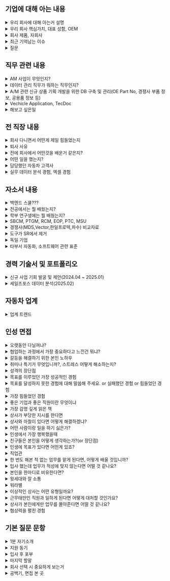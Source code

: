 ## 기업에 대해 아는 내용

<details markdown = "1">
<summary>우리 회사에 대해 아는거 설명</summary>
CTR은 누구나 안전한 모빌리티 라이프를 누릴 수 있도록 핵심 제품과 서비스를 제공하는 글로벌 자동차 부품 기업입니다.<br>
핵심 제품인 볼조인트를 비롯해 현가, 구동, 조향 분야의 부품을 생산하고 있으며, 현재 국내뿐 아니라 해외에도 9개의 법인을 운영하며 글로벌 네트워크를 구축하고 있습니다<br>
특히 OE와 애프터마켓 두 분야를 동시에 운영해 균형 있는 성장을 이어가고 있습니다. OE에서는 글로벌 완성차 업체에 부품을 공급하며 품질 경쟁력을 인정받고 있고, <br>
AM에서는 러시아를 비롯한 북미, 동남아 시장에서 강력한 유통망을 기반으로 안정적인 매출을 확보하고 있습니다.<br>
또한 적극적인 R&D를 통해 친환경 모빌리티 분야에서도 CTR의 경량화 부품 사용이 확대되고 있고, <br>
모빌리티 사업을 넘어 스마트팩토리, 로봇 자동화 플랫폼, 신재생 에너지 사업까지 영역을 넓혀가고 있는  미래지향적인 기업이라고 생각합니다.”<br>
</details>

<details markdown = "1">
<summary>우리 회사 핵심가치, 대표 성함, OEM</summary>
구성원들은 도신책존(도전, 신뢰, 책임감, 존중)이라는 핵심가치 기반 행동<br>
이동옥, 이호영 대표이사<br>
CTR(Central to your safe mobility)<br>
HKMC나 GM, Ford 그룹, 스텔란티스(피아트, 지프)
</details>

<details markdown = "1">
<summary>회사 제품, 자회사</summary>
서스팬션(바퀴,차체 연결 통한 승차감) 쪽에는 볼 조인트(휠의 현가 및 조향 원활), 로워 컨트롤 암(서스팬션 아래 장착)<br>
스티어링(핸들로 조향) 쪽에는 아우터 타이 로드(스티어링 기어로 부터 입력되는 조항력을 타이어로 전달)<br>
브레이크 쪽에는 마스터 실린더 바디(페달에 입력된 하중을 압력으로 변환)<br>
그리고 파워 트레인 쪽 제품도 판매하며 차랑의 주행 안전성과 직결된 부분에서 경쟁력을 갖춤<br>
</details>

<details markdown = "1">
<summary>최근 기억남는 이슈</summary>
중국 장가항시 관계자 분들이 CTR 창원 공장 방문해서 경제 협력 관련 미팅<br>
2023년 품질 실적 기준 고객 불량 건수 0건을 기록하며, 품질 관리의 모범 서례로 perfect quailty 2024 상을 받음.<br>
-> NexTeer(넥스티어) 조향과 자율주행쪽으로 CTR이 납품하는 업체  
</details>

<details markdown = "1">
<summary>질문</summary>
데이터를 관리하는데 있어 엑셀 말고도 추가로 잘 다뤄야 할 프로그램이 무엇일지?<br>
실제로 업무를 진행해보셨을때 어떤 능력을 갖춘 직원이 들어왓으면 좋겠다고 생각하셨을지?<br>
</details>


## 직무 관련 내용

<details markdown = "1">
<summary>AM 사업이 무엇인지?</summary>
AM은 OEM(완성차용 순정)이나 OES(순정부품 공급사)를 거치지 않고, 부품 유통업체·정비소·온라인몰 등에 CTR 자체 브랜드로 직접 부품을 공급하는 사업으로 알고 있습니다.<br>
보증 기간이 지난 차량의 고객들은 합리적인 가격과 충분한 품질을 갖춘 부품을 원하기 때문에, <br>
CTR의 애프터마켓 부품은 순정부품 대비 가격 경쟁력을 가지면서도 글로벌 OE 납품 경험을 바탕으로 품질 신뢰성을 확보하고 있다는 점이 강점이라고 생각합니다<br>
</details>
  
<details markdown = "1">
<summary>데이터 관리 직무가 뭐하는 직무인지?</summary>
제가 이해하기로 데이터 관리 직무는 AM 사업의 신제품을 발굴하기 위해, OE와 경쟁사 부품 정보를 기준으로 데이터베이스를 구축 및 관리하는 역할로 알고 있습니다.<br>
이때 단순히 데이터를 정리하는 것을 넘어서, 시장 트렌드 분석과 샘플 검증, 내부 승인 과정을 통해 실제로 제품이 출시될 수 있도록 기획부터 운영까지 연결하는 포지션으로 알고 있습니다.<br>
</details>

<details markdown = "1">
<summary>A/M 관련 신규 상품 기획 개발을 위한 DB 구축 및 관리(OE Part No, 경쟁사 부품 정보, 공용품 정보 등)</summary>
OE Part No : 완성차 제조사가 자기네 차량 부품마다 부여한 고유 번호<br>
-> CTR이나 다른 AM 회사는 이 번호를 기준으로 자기 제품 매칭<br>
-> 정비소/유통사가 어떤 차에 맞고, 어떤 순정 부품 대신할 수 있는지 쉽게 파악 가능<br>
<br>
경쟁사 부품 정보 : AM 시장엔 수많은 경쟁사<br>
-> 그 회사 부품에도 Part No, 규격, 가격, 적용 차종 저보가 있음.<br>
-> ex) OE 번호 54321 : CTR 번호 67890 : A사의 번호 12345<br>
<br>
공용품 정보 : 여러 차종에서 함께 쓰이거나, 대체 가능한 부품 관계 정리<br>
</details>

<details markdown = "1">
<summary>Vechicle Application, TecDoc</summary>
1. 이 부품이 어떤 차종에 맞는지<br>
-> 연식, 제조사, 차종, 엔진 형식<br>
<br>
2. 유럽에서 가장 많이 쓰이는 애프터마켓 부품 DB/카탈로그 시스템<br>
-> 업체들이 이 DB에 검색해 이 차량에 어떤 CTR 부품이 맞는지 확인<br>
</details>


<details markdown = "1">
<summary>해보고 싶은일</summary>
OE 번호와 CTR 번호를 매칭하고, 적용차종 데이터를 관리하는 과정에 좀더 깊게 참여해보고 싶습니다.<br>
AM 사업에서 데이터의 정확도가 곧 고객의 신뢰와 직결될 수 있기에, 비효율적이거나 비정확한 프로세스를 개선하거나,
꼼꼼하게 DB를 다루어 보고 싶습니다.<br>
그리고 시장 조사나 경쟁사 제품 분석에도 참여해서, CTR 만의 차별화된 신규 품목을 제안할 수 있는 통찰을 쌓고 싶습니다.<br>
</details>

## 전 직장 내용

<details markdown = "1">
<summary>회사 다니면서 어떤게 제일 힘들었는지</summary>
가장 힘들었던 순간은, 많은 노력을 기울였던 사업이 최종적으로 성사되지 않았을 때였습니다. 특히 해외 사업을 메이킹하는 과정에서, 야근이 잦은 부서까지 설득해가며 회의를 조율하고 함께 제안을 준비했지만, 결과적으로 수주로 이어지지 못했습니다. 주변에서는 “사업은 원래 그럴 수 있다”라고 위로해 주셨지만, 함께 고생했던 분들께 미안한 마음이 커서 가장 힘들었던 경험으로 남았습니다.<br>
</details>

<details markdown = "1">
<summary>퇴사 사유</summary>
“이전 회사에서는 주로 소프트웨어를 검증하는 도구를 영업했었는데, 저희 도구가 주로 현대차라는 한 OEM의 요구가 있을 때만 한정적으로 구매가 이루어졌습니다. 그래서 특정 고객사 중심으로만 사업이 이루어졌고, 여러 부서와 사람들을 설득하고 만나는 것이 좋아 영업으로 커리어를 시작했지만, 기술적으로 배우고 업무에 적용할 수 있는 내용이 현대차 내부 표준 외에는 다소 제한적이라는 아쉬움이 있었습니다.”<br>
그래서 여러 산업군과 고객에게 제안할 수 있는 제품을 다루고 싶었고, 특히 자동차 부품처럼 실제 완성차에 적용되어 글로벌 시장까지 연결되는 분야에 늦기 전에 도전해보고 싶었습니다.<br>
그리고 개인적으로는 경상권에 정착해서 살고 싶다는 희망도 있습니다.<br>
</details>

<details markdown = "1">
<summary>전에 회사에서 어떤것을 배운거 같은지?</summary>
먼저, 영업에서 매출을 만들기 위해서는 고객을 설득하는 것만큼이나 **내부 영업**이 중요하다는 것을 배웠습니다. 여러 부서의 협업과 지원 없이는 고객이 원하는 제안이나 빠른 대응을 하기 어렵기 때문에, 내부에서 공감대를 형성하고 협조를 이끌어내는 과정이 얼마나 중요한지 깨달았습니다.<br>
또한 고객사의 상황이나 이슈를 자료만으로 추측하기보다는, 직접 방문해 미팅을 통해 대화하면서 니즈를 구체적으로 확인하는 것이 훨씬 정확하다는 점도 배웠습니다. 실제로 현장에서 고객분들과 이야기를 나누면서 생각지 못했던 요구사항이나 우선순위를 파악할 수 있었고, 이를 통해 더 신뢰감 있는 제안을 할 수 있었습니다.<br>
</details>

<details markdown = "1">
<summary>어떤 일을 했는지?</summary>
“저는 현대차에 소프트웨어를 납품할 때, 해당 소프트웨어가 ISO 규격이나 현대차 내부 표준에 적합하게 작성되었는지를 확인하고, 필요 시 이를 수정할 수 있도록 지원하는 검증 도구 영업을 담당했습니다. 또, 검증 도구 외에도 용역 형태로 소프트웨어를 개발·검증하는 기술용역 사업을 수주하기도 했습니다. 이와 함께 고객사에서 발생한 클레임을 대응하고, 이를 근거로 R&D 부서를 설득하여 기술 개발 방향을 제안하는 역할도 맡았습니다. 마지막으로 영업 데이터를 취합·분석하여 향후 영업 전략을 수립하는 업무까지 수행했습니다.”<br>
</details>

<details markdown = "1">
<summary>담당했던 자동차 고객사</summary>
국내 기업으로는 주로 한온시스템, 에스엘, 인팩일렉스, 자화전자, SNT모티브, 유라코퍼도 가끔 담당했었다.<br>
해외 기업으로는 브로제라는 기업 담당<br>
<br>
한온시스템이랑은 고급 차량에 대한 HVAC 선행 연구 및 검증 관련 업무<br>
에스엘은 해드 램프랑 BMS 관련해서 선행 연구 및 검증<br>
인팩일렉스 도어 핸들러 쪽 제어기 검증 사업 진행<br>
자화전자는 마사지 시트 관련한 제어기 검증 사업 진행<br>
SNT모티브는 일렉트릭 오일 펌프쪽 SW 개발 및 검증 사업 진행했다<br>
유라코퍼는 VCMS라고 충전제어시스템에 대한 SW 개발 검증 사업 진행(판교)<br>
</details>

<details markdown = "1">
<summary>실무 데이터 분석 경험, 엑셀 경험</summary>
“실무에서는 영업 데이터를 취합할 때 주로 SUM이나 AVERAGE 같은 기본 함수로 합계를 내거나, 필터 기능을 활용해 필요한 데이터를 추출하는 정도로 사용했습니다. 
데이터 갯수나 칼럼이 너무 많을때나, 항목별로 비교 분석할 때 피벗 테이블을 활용해 데이터를 정리하기도 했습니다.”<br>
-> 피벗 삽입, 칼럼에 데이터들을 필터, 열, 행,값으로 넣어서 원하는 값 취합. 그룹을 어떻게 잘 짓냐가 중요함<br>
<br>
학부 당시에는 MySQL이라는 DB를 관리하는 프로그램과 R이라는 프로그램을 통해서 데이터를 관리하거나 분석했었다<br>
달러 표시는 절댓값<br>
VLOOKUP 함수는 특정 값을 기반으로 원하는 값을 찾아올때 사용했던거 같다.<br>
</details>

## 자소서 내용

<details markdown = "1">
<summary>백엔드 스쿨???</summary>
대학 시절 프로그래밍을 접하며 IT 분야에 흥미를 느껴 정보처리기사 자격증을 취득했고, 개발 경험도 쌓았습니다. 이를 기반으로 다양한 사람들과 소통하며 사업을 이끌어가는 **PM(프로젝트 매니저)** 역할을 목표로 삼았습니다.
<br>
그런데 전에 근무했던 회사에서 IT 영업 직무를 접하게 되었고, PM에 비해 영업직군이 오히려 고객과 직접 만나 기술적 이해를 바탕으로 제안하고, 주도적으로 성과를 만들어내는 과정에서 더 큰 성취감을 느낄 수 있다고 판단했습니다.<br>
<br>
학부 연구생때 여러 사람 대하고 -> 제가 관련 지식이 많은 IT 쪽이라 생각해서 프로젝트 매니저라는 직무로 시작할려했다 -> 이때 개발 경험 또한 필요해서 시작함<br>
이때 PM이라는 직무가 실무 개발 5년 이상을 선호하는 경우가 많아 취업이 힘들기도 했고, 오히려 여러 사람을 상대하는 것이 메인 업무지만 주도적으로 성과도 낼 수 있다는 점 매력<br>
</details>

<details markdown = "1">
<summary>전공에서는 뭘 배웠는지?</summary>
주로 인공위성에서 나온 데이터를 어떻게 처리하고 활용할지?<br>
<br>
예를들어 20년간의 위성 데이터를 취합해서 어떠한 지형을 띈 곳에서 산사태나 홍수가 발생할 확률이 높은지나?<br>
미세먼지 근원이 어디서 부터 시작되고 어느 농도와 방향으로 흘러가는지 파악해보고<br>
</details>

<details markdown = "1">
<summary>학부 연구생에는 뭘 배웠는지?</summary>
학부 연구생때는 위성 에서 나온 데이터가 정확한지를 검증하기 위해 지상에서 장비를 통해 데이터를 측정하고 이산화질소, 이산화황 농도를 산출하는 일을 햇었다.<br>
-> 장비 FWHM이라는 해상도가 1.0이 되어야 함. 그때는 해상도가 2.0이 넘어가는 상황. 하지만 연구사는 원하기에 불가능하다는 것을 객관적인 자료로 증명할 필요<br>
</details>

<details markdown = "1">
<summary>SBCM, PTGM, RCM, EOP, PTC, MSU</summary>
SBCM : 차량의 바디 부분을 통합 제어하는 모듈 <br>
PTGM : 전동식 파워 트렁크나 테일게이트를 제어<br>
RCM : 냉매 제어 모듈<br>
EOP : 전동식 오일 펌프, 전동 모터로 오일 순환<br>
PTC : 히터 제어기. 친환경 차에서 엔진 열 대신 전기로 실내 난방<br>
MSU : 마사지 시트 유닛<br>
</details>


<details markdown = "1">
<summary>경쟁사(MDS,Vector,한일프로텍,파수) 비교자료</summary>
상황을 간단히 말씀드리면, 고객사에서는 내부 구매 검토를 위해 저희 제품과  주요 경쟁사 제품 전체에 대한 비교 자료를 요청했지만, 당시 회사에는 개별 제품 간의 일부 비교 자료만 존재했습니다. 예를 들어 저희 제품 A와 경쟁사 B, 혹은 A와 C의 비교 자료는 있었지만, 비교 항목이 서로 달라서 고객이 원하는 수준의 종합 자료로는 활용하기 어려운 상황이었습니다. 마침 제가 다른 영업 담당자들에 비해 일정에 여유가 있었기에, 이 과제를 직접 맡아 진행하게 되었습니다.”
<br>
장점 : 범용적 툴은 현대차 표준에 맞추기 위해 별도 공수가 필요. 우리는 공수 없이 가능했다.기술지원이 빨랐다.<br>
단점 : 해외 사업을 하고자 하면 오히려 담당 개발자가 해당 양식 맞추기 위해 ~~~
</details>

<details markdown = "1">
<summary>도구가 SR에서 제거</summary>
대응 일정 방안 : 저희 R&D 부서가 언제까지 해결하겠다. Duplicated Code Line이라는 부분에 표준상 에러를 결함을 검출하지 못함
-> 인증 대체 : 기존에 저희 툴에서 산출할 수 있는 값들을 통해 근사치는 계산 가능. 이를 통해 현대차가 기능이 개선될때 까지 검토 통과를 시켜주기러 함<br>
</details>

<details markdown = "1">
<summary>독일 기업</summary>
가능성이 있었던 곳은 -> 셰플러랑 브로제<br>
-> 그 외에 콘티넨탈, ZF
</details>

<details markdown = "1">
<summary>타부서 자동화, 소프트웨어 관련 표준</summary>
AI 기반으로 테스트케이스를 일부 자동으로 만들어주는 도구를 팀 내부적으로 개발해서 사용<br>
ISO 26262, ASPICE(VDA : 독일 자동차 산업 협회), ES95411-00, ES95489-23, AUTOSAR(아키텍처 표준)
</details>


## 경력 기술서 및 포트폴리오
<details markdown = "1">
<summary>신규 사업 기회 발굴 및 제안(2024.04 ~ 2025.01)</summary>
가능성이 있었던 곳은 -> 셰플러랑 브로제<br>
-> 70여곳 리스트업 이후 -> 50여곳에 컨택 진행<br>
<br>
산출물 제출 범위 같은 경우 기존 자동차 업계나 당사에서 진행했던 사업이 ASPICE CL1 기준<br>
-> CL2 기준으로 하는 업무는 선행 차량에 대해 많이 요구됨. 경험이 없다보니 산출물 검토 기준을 좀 완화시킴<br>
</details>

<details markdown = "1">
<summary>세일즈포스 데이터 분석(2025.02)</summary>
세일즈포스에서 도구 영업 기회를 추출할때는 '도구명'이나 '제품, 계약 관련 항목의 입력값을" 기준으로 필터링을 합니다.
그런데 2018년 이전에 등록된 도구 영업 기회의 경우, 이 두가지 항목이 모두 누락되어 있어 필터 조건을 충족하지 못했고, 그로 인해 보고서 추출 시 해당 영업 기회가 포함되지 않는 문제가 있었습니다.
저는 이 누락된 데이터를 식별하고 보완하기 위해 해당 프로젝트를 기획하고 진행하게 되었습니다.<br><br>

도구 영업 기회 65건 고객사 30곳, 고객의 니즈 분석 및 유지보수 및 신규 도구 도입 제안.<br>
-> 5곳과 유지보수 계약, 한건의 신규 도구 판매<br>

<br><br>
영업 기회명 파싱을 통해 영업 기회와 도구명을 자동으로 매핑하는 코드 작성?<br>
도구명이 A라고 가정했을 때, 과거의 영업 기회명에는 A라는 명칭이 아닌 도구의 사용 목적이나 대응 가능한 국제 표준이 기재된 경우가 많았습니다. 이로 인해 도구명을 기준으로 데이터를 조회할 경우 누락되는 사례가 자주 발생했습니다. 그래서 저는 영업 기회명을 파싱하고, 텍스트 유사도를 기반으로 도구명을 자동 매핑해 "도구명_유지보수" 또는 "도구명_구매" 형식으로 통일하는 코드를 작성해 일관되게 정리하였습니다.<br>
<br>
매핑이 되지 않는 항목은 직접 보완?<br>
예를 한가지 설명드리자면, 자동차에는 ISO 26262라는 표준이 있고, 이를 대응하기 위해서는 다양한 도구들이 필요합니다.
하지만 영업기회명에 "ISO 26262 대응을 위한 도구 구매"라고 적혀있는 경우, 해당 영업기회가 어떤 도구를 구입한것인지, 코드상으로 분류가 어려웠습니다. 그래서 그 당시 담당했던 영업사원에게 어떤 도구를 판매하였는지 질문하고 반영하는 과정을 거치게 되었습니다.<br>
<br>
기억에 남는 계약 사례?<br>
2017년 내부 횡령 사건으로 인해 해당 연도에는 비용 집행이 전면 중단되어 유지보수 계약이 체결되지 않았고, 이후로도 별도 계약 없이 도구를 꾸준히 사용해오던 고객사였습니다.
그럼에도 불구하고 도구는 계속 사용 중인 상황을 파악하여 저는 해당 고객사에 사용 중인 버전 이후 릴리즈된 기능을 정리해 전달드렸습니다.
특히, 고객이 사용하는 Jenkins라는 CI/CD 툴과 연동해 테스트 결과를 관리할 수 있는 기능이 큰 관심을 끌었습니다. 결국 해당 기능이 고객의 업무 방식에 적합하다고 판단되어, 유지보수 계약으로 이어진 사례입니다.<br>
<br>
한 고객사는 **자원 사용량 검증**이라는 항목을 대응하기 위해 외산 도구 도입을 검토 중이었습니다. 하지만 외산 도구의 가격이 너무 높아 내부적으로 부담이 크던 상황이었고, 이때 저는 **50% 이상 저렴한 당사 도구**를 제안드렸습니다. 외산 도구는 글로벌 OEM 대응까지 가능하지만, 당사 도구는 **국내 OEM에만 최적화된 제품**이었습니다. 다행히 향후 몇년간 고객분께서는 국내 OEM만을 대상으로 한 사업을 수행 중이었고, **비용 효율성과 실제 용도 적합성**을 고려해 당사 도구로 최종 계약이 성사되었습니다.<br>
<br>
</details>


## 자동차 업계 

<details markdown = "1">
<summary>업계 트렌드</summary>
하드웨어 측면에서는 전동화와 경량화가 핵심입니다. 내연기관에서 전기차·하이브리드로 전환이 가속화되면서 배터리·모터·경량화 부품의 중요성이 커지고 있고, 자율주행 확산으로 ADAS 센서와 ECU 등 전장부품 수요도 빠르게 증가하고 있습니다.<br>
<br>
소프트웨어 측면에서는 ‘소프트웨어 정의 차량(SDV)’이 가장 큰 화두라고 생각합니다. 차량 기능을 하드웨어에 고정하지 않고, 소프트웨어 업데이트와 OTA를 통해 지속적으로 개선하는 방향으로 패러다임이 전환되고 있습니다. 이에 따라 완성차 업체가 IT 기업처럼 자체 OS와 소프트웨어 플랫폼 경쟁에 뛰어들고 있으며, 동시에 보안 표준 대응도 강화되고 있습니다.”<br>
</details>

## 인성 면접

<details markdown = "1">
<summary>오랫동안 다닐꺼냐?</summary>
네 오래다닐수 ~~ 정말 오고싶었던 기업인 만 뽑아주시면 최선~~
</details>

<details markdown = "1">
<summary>협업하는 과정에서 가장 중요하다고 느낀건 뭐냐?</summary>
저는 협업 과정에서 동료 간의 믿음이 구축되어 있는 것이 가장 중요하다고 생각합니다.<br>
팀원간의 믿음이 있어야지만 역할 분담 과정 뿐 아니라, 각자의 업무에 집중할 수 있고, <br>
서로 간의 소통 과정에서 각자의 의견이 존중받는다는 분위기가 형성되어 좋은 아이디어가 나올 수 있기 때문입니다.<br>
</details>

<details markdown = "1">
<summary>갈등을 해결하기 위한 본인 노하우</summary>
갈등 과정을 해결하기 위한 저만의 노하우는 서로 진솔한 얘기를 하고, 시간을 많이 가지는 것이라고 생각<br>
슈어소프트테크 근무 하던 당시, 사업을 위해 여러 팀에 업무 협조를 요청 드리는 과정에서 부담스러운 업무라는 이유로 협조가 어려워 조그마한 갈등이 생겼고 이를 해결한 경험이 있다.<br>
이때 저는 협조를 이끌어내고자 업무 적인 내용뿐만 아니라, 점심도 같이 먹고, 퇴근후 저녁에 맥주도 한잔하는 등 시간을 보내며 개인적인 얘기도 많이 하게 되었다.<br>
얘기하는 과정에서 팀장님 만의 애로사항을 경청한 후 같이 해결 방안을 고민하고, 앞으로 같이 발전적으로 나가보자는 얘기하며 최종적으로 협조를 이끌어냄<br>
</details>

<details markdown = "1">
<summary> 취미나 특기가 무엇입니까?, 스트레스 어떻게 해소하는지?</summary>
저는 개인적으로 배드민턴과 런닝하는 것을 좋아한다.<br>
-> 걱정이 많을때  취미 활동을 하면 스트레스랑 답답한 마음이 해소. 특히 제가 왜 스트레스를 받고 어떻게 해나가야할지 생각이 정리되어서 좋아한다.<br>
-> 고탠션(28파운드), 헤드쪽에 실린 채<br>
<br>
특기 : 새로 만나는 사람과 서로 대화를 이어가는것에 자신있다.<br>
</details>

<details markdown = "1">
<summary> 성격의 장단점</summary>
저의 가장 큰 성격상의 장점은 공감능력을 바탕으로 한 의사소통 능력이라고 생각합니다.<br>
고등학교 때 친구들의 추천을 받아 또래상담가 역할을 맡게 되었고, 다양한 친구들의 고민을 들으며 같이 공감하고 소통하는 방법을배우게되었습니다.<br>
이러한 경험을 바탕으로 현재도 여러 사람들의 말을 잘 경청하고, 이에 대해 공감하는 것과 동시에 개개인의 상황에 맞게 대화를 이어나가며 좋은 관계를 맺어나가고 있습니다.<br>
<br><br>
단점은 때로 거절을 잘 못한다는 것입니다.<br>
실제 업무를 진행하면서, 제 업무 Role이 아닌것에 대해서도 고객 또는 내부 실무진 분들께서 요청하실 때 거절을 잘 못했었습니다.<br>
이때 도움 요청을 거절하지 못해, 제 업무 일정상 차질이 생겼던 적이 있습니다.<br>
현재는 도움 요청에 대해 가능한 한에서만 수락하고 불가능하다면 불가능한 이유를 객관적이고 솔직하게 이야기하면서 정중하게 거절하려고 노력하고 있습니다.<br>
</details>

<details markdown = "1">
<summary> 목표를 이루었던 가장 성공적인 경험</summary>
주도적으로 독일 기업의 사업을 메이킹해보자는 목표를 이뤄낸던 것이 가장 성공적 경험.<br>
당사의 경우 2021년을 마지막으로 독일 업체와의 계약이 끊긴 상황이였다. 당사 사업이 국내에 의존하는 비중이 너무 컸고, 저를 거둬주신 회사에게 감사하다는 마음으로 메이킹 하고 싶었다.<br>
이에 관련 독일 업체를 리스트업한다음에 메일을 보냈고, 한국에 지사가 있는 경우 직접 전화를 걸었다.<br>
이때 한국 완성차 업체를 대상으로 입찰에 참여하는 고객과 컨택이 되었고, 해당 기술용역을 위해 다양한 유관 부서에 협조를 요청하여 제안서를 전달드렸다.<br>
하지만 해당 고객사께서 최종적으로 한국 완성차 업체에 입찰에 실패하여 낙주.<br>
</details>

<details markdown = "1">
<summary> 목표를 달성하지 못한 경험에 대해 말씀해 주세요. or 실패했던 경험 or 힘들었던 경험 </summary>
학부 시절, 저는 수석으로 졸업하는 것을 목표로 삼았으나 달성하지 못한 경험이 있습니다.<br>
이때 저는 흥미가 가는 과목에 대해서는 성적이 좋았으나, 재미가 없다고 느껴진 특정 전공 과목들에 대한 성적이 좋지 못하였습니다.<br>
이 경험을 통해 제가 관심을 가지 않았던 부분에 대해서도 진지한 태도로 접근해야 하며, 큰 목표를 이루기 위해서는 세부적인 요소 하나하나에 무관심하거나 소홀히 해서는 안된다는 점을 깨달았습니다.<br>
<br>
</details>

<details markdown = "1">
<summary> 가장 힘들었던 경험</summary>
이전 독일 업체와의 계약이 2021년 법적 분쟁으로까지 이어졌던 이력이 있었고, 해당 업체의 검토 기준은 국내 고객사에 비해 두 배 이상 까다로웠습니다. 이러한 배경 때문에 내부적으로 부정적인 인식이 강했고, 협조를 얻는 데 큰 어려움이 있었습니다.<br>

저는 해당 업무가 기존에 수행하던 업무와 본질적으로 큰 차이가 없다는 점을 강조하기 위해 관련 논문 및 공식 문서들을 수집해 전달했고, 이 사업을 통해 향후 어떤 비전을 기대할 수 있는지 구체적으로 제시하며 설득을 시도했습니다.<br>

업무적으로 제가 할 수 있는 모든 지원을 다했음에도 불구하고, 협조를 요청한 세 팀 중 두 팀의 동의를 얻지 못했던 점이 가장 힘들었습니다.<br>

이후에는 단순한 논리적 설득이 아닌, 사람 간 신뢰를 기반으로 한 소통이 필요하다고 느꼈고, 해당 팀의 팀장님들과 점심 식사, 커피 미팅, 저녁 자리 등을 통해 진심 어린 대화를 나누고, 출장을 기차타고 가신 경우 제가 역에 데리러 가는등 관계를 쌓기 위해 노력하여 최종적으로 업무 협조를 받게 되었다..<br>

이 경험을 통해 ‘일도 결국 사람과 사람이 하는 일’이며, 내부 설득과 관계 형성을 위한 ‘내부 영업’도 매우 중요하다는 점을 깊이 깨닫게 되었습니다.
<br>
</details>

<details markdown = "1">
<summary> 좋은 기업과 좋은 직원이란 무엇이냐</summary>
좋은 기업 : 직원들이 잠재력을 발휘하고 성장할 수 있는 환경을 조성한 기업. 좋은 직원 : 맡은 역할과 책임을 성실히 수행하고, 어떻게 우리 기업이 더 성장해 나갈 수 있을지 고민하는 직원.
</details>

<details markdown = "1">
<summary>가장 감명 깊게 읽은 책</summary>
저는 거절은 해야겠는데 말을 못하겠고라는 책을 가장 감명 깊게 읽은 것 같습니다.
해당 책을 통해 사람들이 거절은 잘 못하는 이유은 대개 관계 불안 있고, 오히려 거절을 하는 것이 자신에게 도움이 될 뿐만 아니라, 관계 유지에 도움이 된다는 것을 알게 되었습니다.
이후 저는 도움 요청에 대해 가능한 한에서만 수락하고 불가능하다면, 불가능한 이유를 솔직하게 이야기하면서 정중하게 거절하려고 노력하고있습니다.
</details>

<details markdown = "1">
<summary>상사가 부당한 지시를 한다면</summary>
저는 우선적으로 법적이나, 회사 내규에 어긋나는 지시거나 회사의 이윤에 해를 끼치는지 부터 판단해 보겠습니다.
이때 만약 어긋나는 일이라고 확인된다면 가까운 선배뿐과 조용히 조언을 구한 후 행동하겠습니다.
하지만 부당한 지시가 저만의 생각이였다면, 일단은 지시를 따르겠습니다.
먼저 회사생활을 시작하신 상사의 지시는 이유가 있다고 생각하고, 큰 일이 아니라면 지시 이행 후에 나중에 개인적으로 말씀드려도 되는 부분이라고 생각합니다.
</details>

<details markdown = "1">
<summary>상사와 마찰이 있다면 어떻게 해결하겠냐?</summary>
상사분과 갈등이 생긴다면, 우선 상사분과 대화를 통해 문제를 해결하도록 적극적으로 노력하겠습니다.
이때 상사분의 생각과 의견을 들어보고, 어디서 부터 오해가 생겼는지 파악하여 그것을 해결하도록 하겠습니다.
상사분은 인생과 실무에 있어 저보다는 경험이 많은 분이므로, 의견을 받아들이되, 불합리하거나 회사의 이익에 반하는 것이 있으면 의견을 제시하여 조율하도록 노력하겠습니다.
</details>

<details markdown = "1">
<summary>어떤 사람이랑 일을 하기 싫은가?</summary>
저는 개인적으로 **업무에 비협조적인 태도를 보이는 사람과 함께 일하는 것이 어렵다고 느낍니다.<br>
업무라는것은 각자의 역할과 책임의 바탕으로 공동의 목표를 달성하는 과정이라 생각합니다.<br>
이를 달성하는 과정에서, 업무에 비협조적인 태도를 보이는 사람이 있을 때 업무 효율 뿐만 아니라, 관련 부서에 사기까지 저하 시키는 것을 확인하게됨<br>
하지만 저는 그 부서만의 입장을 파악하기 위해 노력했고, 업무 목적과 기대효과를 수치와 사례로 정리해 설득한다.<br>
</details>

<details markdown = "1">
<summary>인생에서 가장 행복했을때</summary>
-> 저에게 인생에서 가장 행복했던 순간은,
고등학교 시절 가족들과 함께 오사카로 여행을 갔을 때입니다.

당시 아버지께서 평일은 물론 주말에도 바쁘셔서
한자리에 모이기조차 어려웠던 시기가 있었습니다.
이때 아버지가 시간을 내실 수 있으셔서 고2 겨울방학 때 처음으로 가족 모두가 함께 여행을 갈 수 있었습니다.

그 여행에서 서로의 일상과 고민을 나누며 진솔한 대화를 나눌 수 있었고,
특히 길에서 웃고 떠들던 기억이 지금도 따뜻하게 남아 있습니다.

단순한 여행을 넘어, 가족간의 유대감이 얼마나 따뜻한지 느낄 수 있었던 순간이었기에
제 인생에서 가장 소중하고 행복한 기억으로 남아 있습니다.<br>
</details>

<details markdown = "1">
<summary>친구들은 본인을 어떻게 생각하는가?(or 장단점)</summary>
친구들이 말하는 저는 같이 있으면 재미있다는 것입니다.
여러 사람들과 있을때 재밌는 분위기를 조성하는 역할을 해서 이런 얘기를 종종 듣는것 같습니다.
반면 제 단점을 과몰입을 하는 것이라고 생각하는 것 같습니다.
친구들이 슬프거나 기쁠때 오히려 제가 더 기뻐하고 더 슬퍼하는 경우가 있습니다.
뭐든 과한것은 좋지 않기 떄문에 현재는 너무 과몰입하지 않고 감정을 절제하려고 노력하고 있습니다.<br>
</details>

<details markdown = "1">
<summary>인생에 목표가 있다면 어떤게 있죠?</summary>
우선 회사에서는 10년 내로 인정받는 직원이 되어 보직자가 되고, 여러 후배들을 잘 이끄는 멘토 역할을 하는것이 목표.<br>
개인적으로는 어떤 자리에 있어도 필요한 사람이 되자는 것과 행복한 가정을 꾸리는 것이<br>
지금까지 영업을 하면서 항상 저를 거둬주신 회사에 대해 감사함을 느꼈고, 언제나 맡은 목표 이상을 해내고자 노력했다.<br>
앞으로도 기억되는 사람이 되고자 맡은일에 최선을 다해 신뢰와 믿음을 쌓아가고자 함.<br>
</details>

<details markdown = "1">
<summary>직업관</summary>
제가 평소에 생각하는 직업관의 첫 번째는 **‘가장 잘할 수 있는 일을 하는 것’**입니다. 대학교 시절, 대내협력부장을 맡아 환경해양대학 내 행사 참여율을 가장 높은 학과로 변화시킨 경험이 있고, 현재 영업 업무를 하며 주위에서 수주가 어렵다고 판단했던 사업을 성공적으로 성사시킨 경험도 있습니다. 이러한 성과를 통해 영업은 제가 가장 잘할 수 있는 일이라고 확신하게 되었습니다.
두 번째는 **‘흥미와 재미를 느낄 수 있는 분야에서 일하는 것’**입니다.
IT 분야는 트렌드가 빠르게 변하고, 이에 따라 다양한 기술과 도구들이 끊임없이 발전하고 있습니다. 이러한 역동적인 변화는 저의 지적 호기심을 자극하며, 꾸준히 배우고 성장할 수 있도록 동기를 부여합니다.

저는 앞으로도 저의 역량을 가장 잘 발휘할 수 있으며, 동시에 흥미와 열정을 유지할 수 있는 분야에서 전문가로 성장하고 싶습니다.
</details>

<details markdown = "1">
<summary>한 번도 해본 적 없는 업무를 맡게 된다면, 어떻게 배울 것입니까?</summary>
우선 업무 메뉴얼이나 가이드라인을 찾아서 전반적인 프로세스를 파악하고자 읽어볼것 같다.<br>
그 다음 실제 업무를 하며 저만의 일지를 만들어서, 단계별로 업무의 주요 절차나 팁 정리<br>
</details>

<details markdown = "1">
<summary>입사 했는데 업무가 적성에 맞지 않는다면 어떨 것 같나요?</summary>
우선 초기에 업무에 적응하지 못한다면 적성에 안맞다고 착각할 수도 있습니다.<br>
-> 이를 업무 적응 과정이라고 생각했습니다.<br>
저 또한 처음에 입사했을때 업무를 배우고 적응하기 힘들어 이 일이 적성에 맞나라고 생각했지만,<br>
실제로 어느 경험치가 쌓였을 때는 이 만큼 나랑 맞는 직무가 있을까라는 생각을 가질 정도로 만족한다.<br>
따라서 적성에 맞지 않더라도 업무 역량을 익히느 ㄴ과정이라 생각하고 열시미<br>
</details>

<details markdown="1"> <summary>본인을 한마디로 비유한다면?</summary> 
저는 저 자신을 **‘하얀 도화지’**에 비유하고 싶습니다. 하얀 도화지는 어떤 색과도 잘 어우러지며, 상대의 색을 더 선명하게 살려주는 특성이 있습니다. 저는 다양한 성향의 사람들과 협업할 때, 상대의 의견을 존중하고 조율하며 조화롭게 일하는 것을 중요하게 생각합니다.
실제로 여러 부서와의 협업이 필요한 영업 업무를 수행하면서도, 상대 팀의 관점을 먼저 이해하고 조율점을 찾아가는 방식으로 신뢰를 얻고, 공동의 목표를 효과적으로 달성해왔습니다.

앞으로도 저는 어떤 환경, 어떤 사람과도 잘 어우러지며, 조직과 함께 새로운 가치를 그려낼 수 있는 사람이고 싶습니다.
</details>

<details markdown="1"> 
<summary>윗세대와 잘 소통</summary> 
세대 차이가 있더라도 대화를 통해 하나의 공감대를 찾아내어 대화. 너무 불편하게만 생각하지 않고 다가가는 것
</details>

<details markdown="1"> 
<summary>워라밸</summary> 
워라벨은 중요한 사회적 트렌드라고 생각하지만, 개인의 워라벨 추구가 지나치게 강조되면 자신의 업무를 소홀히하여 조직에 민폐가 될 수 있다고 생각합니다.
<br>
2) 따라서 워라벨을 추구하되, 자신의 업무에 대한 애정과 책임감을 잃지 않고 업무에 충실함으로써 기업의 목표를 달성하고 동료들과의 원활한 협력을 이끌어내는 것이 바람직하다고 생각합니다. 
</details>


<details markdown="1"> 
<summary>이상적인 상사는 어떤 유형일까요?</summary> 
1) 저는 피드백을 솔직하게 주고 받을 수 있는 환경을 조성하여 서로의 성장을 촉진할 수 있는 상사라고 생각합니다. 

2) 이런 상사와 일을 하면 누구나 자신의 업무 역량을 객관적으로 파악할 수 있다고 생각합니다. 

3) 그렇기에 저는 상급자나 동료들의 피드백을 적극적으로 반영하는 것은 물론이고, 개인업무만 생각하는 것이 아닌 동료들의 업무도 두루 살필 수 있는 직원이 되겠습니다.
</details>

<details markdown="1"> 
<summary>근무태만인 직원과 일하게 된다면 어떻게 대처할 것인가요?</summary> 
1) 우선 동료와 커피를 마시면서 편안하게 이 문제에 대해서 이야기를 나누겠습니다. 이 과정에서 동료를 독려하고 제 의견을 이야기해야 해당 문제가 수월하게 해결될 수 있을 것 같습니다. 

2) 너무 불편한 분위기에서 격식을 갖춰 불만을 말하게 되면 오히려 반감을 살 수 있기 때문입니다.

3) 그럼에도, 직원의 근무태만이 고쳐지지 않는다면 그 직원과 함께 일하기는 어려울 것 같습니다. 따라서 상사께 해당문제를 보고하고 조치취해 다른 직원에게도 피해가 가지 않도록 하겠습니다.
</details>

<details markdown="1"> 
<summary>상사가 본인에게만 업무를 몰아준다면 어떨 것 같나요?</summary> 
상사가 저에게 어떤 일을 몰아준다면 그것은 분명 어떤 이유가 있을 것이라고 생각합니다. 따라서 상사의 지시를 따르며 힘든 일이라도 배울 점이 있다는 생각으로 최선을 다하겠습니다. <br>
<br>
만약 이러한 업무가 저의 능력으로 처리할 수 없는 수준이라면, 조직에 피해를 줄 수 있으니 상사와 대화를 나누어 대응책을 찾아보도록 하겠습니다. 나아가, 제가 마무리하지 못한 업무는 꼭 해내겠다는 자세를 보이겠습니다.<br>
</details>

<details markdown = "1">
<summary>협상력을 펼친 경험</summary>
한 사례를 말씀드리면, 고객사와 SW 유지보수 계약을 논의하던 중<br>
예산 문제로 비용을 30% 이상 낮춰달라는 요청을 받은 적이 있습니다.<br>
<br>
하지만 당시 저희가 제안한 금액은 기술지원 리소스와 내부 인건비를 고려해 최소 마진으로 산출된 상황이었기 때문에
단순히 가격을 낮추긴 어려웠습니다 <br>.
<br>
그래서 저는 유지보수 범위를 핵심 항목 중심으로 조정하고<br> 고객사의 예산 집행 일정에 맞춰 분할 청구 방식을 제안드렸습니다.<br>
(예: 월 단위 할부 형태)
<br>
이 과정에서 내부 재무팀과도 협의하여 조율을 마쳤고, 결과적으로 고객사는 승인 부담을 줄일 수 있었고, 저희도 가격을 유지한 채 계약을 성사시킬 수 있었습니다.
</details>

## 기본 질문 문항

<details markdown = "1">
<summary>1분 자기소개</summary>
안녕하십니까. 애프터마켓 데이터 관리 직군 김욱종 지원자입니다.<br>
저는 제가 맡을 데이터 관리 직무를 누구보다 잘 수행하기 위해 다양한 경험과 역량을 쌓아왔습니다.<br>
<br>
첫번째로 맡은일은 누구보다 성실하게 수행하게 결과로 증명해왔습니다.<br>
대학교 재학 당시 다양한 팀프로젝트와 과제를 성실히 수행하여 높은 학점으로 졸업할 수 있었고, 이전에 근무했던 회사에는 2년차 최초로 해 기업과 새로운 컨택 포인트를 만든 경험이 있습니다.<br>
<br>
또한 데이터 관리 및 분석 능력을 키워왔습니다. 정보처리기사 자격증 취득하고 학부 과정에서 위성 이나 지상 장비의 데이터를 분석하는 수업을 배운 경험이 있습니다. <br>
그리 실무에서는 영업 데이터를 취합하고 분석하여 향후 영업 전략을 세워보았던 경험 또한 있습니다.<br>
<br>
마지막으로 자동차 업계에 근무 했던 경험이 있습니다.<br>
자동차 1,2 Tier 고객사를 대상으로 SW를 검증하는 도구를 세일즈 한 경험이 있고, 한온시스템이나 에스엘 등 바디쪽 관련 제품을 생산하는 여러 고객사를 응대한 경험이 있습니다.<br>
<br>
이러한 저만의 경험과 역량을 바탕으로 그 누구보다 빠르게 업무에 적응하여 인정받는 구성원이 되겠습니다. <br>
감사합니다.<br>
</details>

<details markdown = "1">
<summary>지원 동기</summary>
지원하게 된 동기는 다양한 기사,영상, CTR WIKI를 보면서 '친환경 미래 모빌리티 시장'에서 CTR이 보여주는 행동 중심의 성장 전략이 멋있게 다가왔습니다. 예를들어 전 세계 전기차와 25%가 CTR의 경량화 부품을 사용하고 있다는 점은 실질적인 기술력을 시장에 입증하고 있다고 느껴졌고, 특히 CTR CHINA에 경량화 소재와 제품 생산 역량을 대폭 강화하면서 미래 모빌리티 시장을 잘 준비하고 있다는 점 또한 행동으로 옮기고 있다. <br>
어릴때 부터 친숙한 기업이였던 점도 큰 지원 동기 중 하나. 제 본가가 씨티알 본사 근처에 있다. 어릴때 부터 공장을 보며 굉장히 크고 좋은 기업이라는 인식이 있어서 이렇게 좋은 기회를 얻어 지원하게 되었다.<br>
</details>

<details markdown = "1">
<summary>입사 후 포부 </summary>
입사 직후에는 씨티알만의 서비스와 제품에 대해 빠르게 익히고, CTR 데이터에 맞는 엑셀 활용 역량을 늘려 업무에 빠르게 적응하겠습니다.<br>
이후에는 맡은 업무에 효율이 늘은 이후에는, 비효율적인 관리 프로세스가 있다면 찾아서 개선해보고 싶습니다.<br>
장기적으로는 보직자로 성장하여 동료 및 후배들과 솔직한 피드백을 주고받을 수 있는 환경을 조성하고, 쌓아온 지식을 기반으로 시장에 흐름에 맞는 데이터 관리 전략을 수립하는 리더가 되어보고 싶습니다.<br>
</details>

<details markdown = "1">
<summary>마지막 할말</summary>
바쁘신 평일에 저를 위해 시간을 내시어 이야기를 들어주시고 질문 주신 점에 감사드립니다.<br>
면접을 준비하는 과정에서 여러가지 기사나 영상을 보며, 씨티알에서 일하고 싶다는 마음이 더 간절해진것 같습니다<br>
아직 부족하고 배울점이 많지만, 좋은 기회를 주신다면 누구보다 빠르게 적응하고, 내부 뿐만 아니라 외부로 부터도 인정받는 그런 구성원이 되겠습니다.<br>
그리고 오늘 계신 면접관님들께서 "저 친구 내가 뽑았어"라고 자신있게! 말하실 수 있는 그런 사원이 되겠습니다. 감사합니다.<br>
</details>

<details markdown = "1">
<summary>회사 선택 시 중요하게 보는거</summary>
저는 성장의 방향에 멈추지 않고 행동하고 있는 기업을 선호하고 있다.<br>
-> 미리 R&D에 지속적으로 투자해서 친환경 모빌리티 부품 시장 점유율을 높이고, 적극적인 해외 사업과 유통망을 확대해서 AM 사업도 늘림<br>
</details>

<details markdown = "1">
<summary>공백기, 면접 본 곳</summary>
입사하고 3개월 동안은 가족이나 친구들과 여행 다니고, 러닝을 취미로 가지면서 체력을 많이 길렀던 것 같습니다.<br>
그리고 8월 부터는 기업들에 면접을 보면서 재 취업 준비 중<br>
-> 어디 봤냐. 기업 재학 당시에는 KT랑 유라코퍼. 현재는 조선쪽 SK 자회사랑, KT&G 면접을 앞두고 있다.<br>
</details>








  



  
